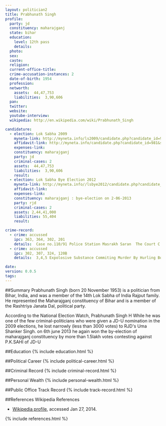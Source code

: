 ```yaml
---
layout: politician2
title: Prabhunath Singh
profile: 
  party: jd
  constituency: maharajganj
  state: bihar
  education: 
    level: 12th pass
    details: 
  photo: 
  sex: 
  caste: 
  religion: 
  current-office-title: 
  crime-accusation-instances: 2
  date-of-birth: 1954
  profession: 
  networth: 
    assets:  44,47,753
    liabilities:  3,90,606
  pan: 
  twitter: 
  website: 
  youtube-interview: 
  wikipedia: http://en.wikipedia.com/wiki/Prabhunath_Singh

candidature: 
  - election: Lok Sabha 2009
    myneta-link: http://myneta.info/ls2009/candidate.php?candidate_id=981
    affidavit-link: http://myneta.info/candidate.php?candidate_id=981&scan=original
    expenses-link: 
    constituency: maharajganj 
    party: jd
    criminal-cases: 2
    assets:  44,47,753
    liabilities:  3,90,606
    result:  
  - election: Lok Sabha Bye Election 2012
    myneta-link: http://myneta.info//lsbye2012/candidate.php?candidate_id=66
    affidavit-link: 
    expenses-link: 
    constituency: maharajganj : bye-election on 2-06-2013 
    party: rjd
    criminal-cases: 2
    assets: 2,44,41,000
    liabilities: 55,404
    result:  

crime-record: 
  - crime: accussed
    ipc: 363, 364, 302, 201
    details:  Case no.110/91 Police Station Masrakh Saran  The Court C.J.M. Chapra  Date 24.09.91 Cr.MPo. 143/04 Field In High Court Of Jharkahand At Ranchi For Quashing On 10.02.2004  
  - crime: accussed
    ipc: 302, 307, 324, 120B
    details:  3,4,5 Expolosive Substance Commiting Murder By Hurling Bomb Act. Case no,339/95 Police Station Gardanibag Secretariate Patna  The Court A.C.J.M. Patna Date 09.10.95  

date: 
version: 0.0.5
tags: 
---
```

##Summary
Prabhunath Singh (born 20 November 1953) is a politician from Bihar, India, and was a member of the 14th Lok Sabha of India Rajput family. He represented the Maharajganj constituency of Bihar and is a member of the Rashtriya Janata Dal, political party.

According to the National Election Watch, Prabhunath Singh H While he was one of the few criminal-politicians who were given a JD-U nomination in the 2009 elections, he lost narrowly (less than 3000 votes) to RJD's Uma Shanker Singh. on 6th june 2013 he again won the by-election of maharajganj constituency by more than 1.5lakh votes contesting against P.K.SAHI of JD-U


##Education
{% include education.html %}


##Political Career
{% include political-career.html %}


##Criminal Record
{% include criminal-record.html %}


##Personal Wealth
{% include personal-wealth.html %}


##Public Office Track Record
{% include track-record.html %}


##References
Wikipedia References
- [Wikipedia profile]({{page.profile.wikipedia}}), accessed Jan 27, 2014.



{% include references.html %}